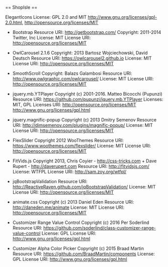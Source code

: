 == ShopIsle ==

ElegantIcons License: GPL 2.0 and MIT http://www.gnu.org/licenses/gpl-2.0.html, http://opensource.org/licenses/MIT

* Bootstrap
Resource URI: http://getbootstrap.com/
Copyright: 2011-2014 Twitter, Inc
License: MIT
License URI: http://opensource.org/licenses/MIT

* OwlCarousel 2.1.6
Copyright: 2013 Bartosz Wojciechowski, David Deutsch
Resource URI: https://owlcarousel2.github.io
License: MIT
License URI: http://opensource.org/licenses/MIT

* SmoothScroll
Copyright: Balazs Galambosi
Resource URI: http://www.owlgraphic.com/owlcarousel/
License: MIT
License URI: http://opensource.org/licenses/MIT

* jquery.mb.YTPlayer
Copyright (c) 2001-2016. Matteo Bicocchi (Pupunzi)
Resource URI: https://github.com/pupunzi/jquery.mb.YTPlayer
Licenses: MIT, GPL
Licenses URI: http://opensource.org/licenses/MIT
              http://www.gnu.org/licenses/gpl.html

* jquery.magnific-popup
Copyright (c) 2013 Dmitry Semenov
Resource URI: http://dimsemenov.com/plugins/magnific-popup/
License: MIT
License URI: http://opensource.org/licenses/MIT

* FlexSlider
Copyright 2012 WooThemes
Resource URI: https://www.woothemes.com/flexslider/
License: MIT
License URI: http://opensource.org/licenses/MIT

* FitVids.js
Copyright 2013, Chris Coyier - http://css-tricks.com + Dave Rupert - http://daverupert.com
Resource URI: http://fitvidsjs.com/
License: WTFPL
License URI: http://sam.zoy.org/wtfpl/

* jqBootstrapValidation
Resource URI: http://ReactiveRaven.github.com/jqBootstrapValidation/
License: MIT
License URI: http://opensource.org/licenses/MIT

* animate.css
Copyright (c) 2013 Daniel Eden
Resource URI: http://daneden.me/animate
License: MIT
License URI: http://opensource.org/licenses/MIT

* Customizer Range Value Control
Copyright (c) 2016 Per Soderlind
Resource URI: https://github.com/soderlind/class-customizer-range-value-control
License: GPL
License URI: http://www.gnu.org/licenses/gpl.html

* Customizer Alpha Color Picker
Copyright (c) 2015 Braad Martin
Resource URI: https://github.com/BraadMartin/components
License: GPL
License URI: http://www.gnu.org/licenses/gpl.html
